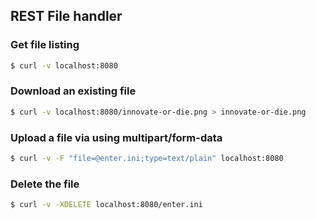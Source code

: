 ## REST File handler

### Get file listing

```sh
$ curl -v localhost:8080
```

### Download an existing file

```sh
$ curl -v localhost:8080/innovate-or-die.png > innovate-or-die.png
```

### Upload a file via using multipart/form-data

```sh
$ curl -v -F "file=@enter.ini;type=text/plain" localhost:8080
```

### Delete the file

```sh
$ curl -v -XDELETE localhost:8080/enter.ini
```